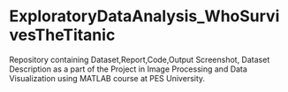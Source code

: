 # ExploratoryDataAnalysis_WhoSurvivesTheTitanic
Repository containing Dataset,Report,Code,Output Screenshot, Dataset Description as a part of the Project in Image Processing and Data Visualization using MATLAB course at PES University. 
